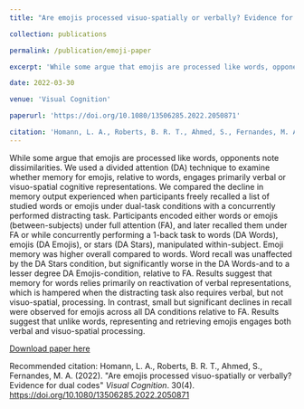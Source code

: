 ```yaml
---
title: "Are emojis processed visuo-spatially or verbally? Evidence for dual codes"

collection: publications

permalink: /publication/emoji-paper

excerpt: 'While some argue that emojis are processed like words, opponents note dissimilarities. We used a divided attention (DA) technique to examine whether memory for emojis, relative to words, engages primarily verbal or visuo-spatial cognitive representations. We compared the decline in memory output experienced when participants freely recalled a list of studied words or emojis under dual-task conditions with a concurrently performed distracting task. Participants encoded either words or emojis (between-subjects) under full attention (FA), and later recalled them under FA or while concurrently performing a 1-back task to words (DA Words), emojis (DA Emojis), or stars (DA Stars), manipulated within-subject. Emoji memory was higher overall compared to words. Word recall was unaffected by the DA Stars condition, but significantly worse in the DA Words-and to a lesser degree DA Emojis-condition, relative to FA. Results suggest that memory for words relies primarily on reactivation of verbal representations, which is hampered when the distracting task also requires verbal, but not visuo-spatial, processing. In contrast, small but significant declines in recall were observed for emojis across all DA conditions relative to FA. Results suggest that unlike words, representing and retrieving emojis engages both verbal and visuo-spatial processing.'

date: 2022-03-30

venue: 'Visual Cognition'

paperurl: 'https://doi.org/10.1080/13506285.2022.2050871'

citation: 'Homann, L. A., Roberts, B. R. T., Ahmed, S., Fernandes, M. A. (2022). &quot;Are emojis processed visuo-spatially or verbally? Evidence for dual codes.&quot; <i>Visual Cognition</i>. 30(4).'
---
```

While some argue that emojis are processed like words, opponents note dissimilarities. We used a divided attention (DA) technique to examine whether memory for emojis, relative to words, engages primarily verbal or visuo-spatial cognitive representations. We compared the decline in memory output experienced when participants freely recalled a list of studied words or emojis under dual-task conditions with a concurrently performed distracting task. Participants encoded either words or emojis (between-subjects) under full attention (FA), and later recalled them under FA or while concurrently performing a 1-back task to words (DA Words), emojis (DA Emojis), or stars (DA Stars), manipulated within-subject. Emoji memory was higher overall compared to words. Word recall was unaffected by the DA Stars condition, but significantly worse in the DA Words-and to a lesser degree DA Emojis-condition, relative to FA. Results suggest that memory for words relies primarily on reactivation of verbal representations, which is hampered when the distracting task also requires verbal, but not visuo-spatial, processing. In contrast, small but significant declines in recall were observed for emojis across all DA conditions relative to FA. Results suggest that unlike words, representing and retrieving emojis engages both verbal and visuo-spatial processing.

[Download paper here](http://laurenhomann.github.io/files/emoji-paper.pdf)

Recommended citation: Homann, L. A., Roberts, B. R. T., Ahmed, S., Fernandes, M. A. (2022). "Are emojis processed visuo-spatially or verbally? Evidence for dual codes" <i>Visual Cognition</i>. 30(4). https://doi.org/10.1080/13506285.2022.2050871